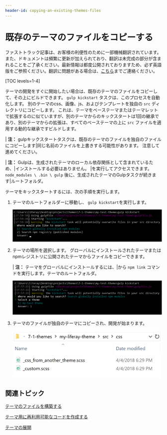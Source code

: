 ```yaml
---
header-id: copying-an-existing-themes-files
---
```


# 既存のテーマのファイルをコピーする

<p class="alert alert-info"><span class="wysiwyg-color-blue120">ファストトラック記事は、お客様の利便性のために一部機械翻訳されています。また、ドキュメントは頻繁に更新が加えられており、翻訳は未完成の部分が含まれることをご了承ください。最新情報は都度公開されておりますため、必ず英語版をご参照ください。翻訳に問題がある場合は、<a href="mailto:support-content-jp@liferay.com">こちら</a>までご連絡ください。</span></p>

[TOC levels=1-4]

テーマの開発をすぐに開始したい場合は、既存のテーマのファイルをコピーして、その上にビルドできます。 `gulp kickstart` タスクは、このプロセスを自動化します。 別のテーマのcss、画像、js、およびテンプレートを独自の `src` ディレクトリにコピーします。 これは、テーマをベーステーマまたはテーマレットで拡張するのに似ていますが、別のテーマからのキックスタートは1回の継承であり、別のテーマからの拡張は、すべてのベーステーマの上に `src` ファイルを適用する動的な継承ですビルドします。

| **注：** gulpキックスタートタスクは、既存のテーマのファイルを独自のファイルにコピーします|同じ名前のファイルを上書きする可能性があります。 注意して進めてください。

| **注：** Gulpは、生成されたテーマのローカル依存関係として含まれているため、|インストールする必要はありません。 |を実行してアクセスできます。 `node_modules \ .bin \ gulp` 後に、生成されたテーマのGulpタスクが続きます|ルートフォルダ。

テーマをキックスタートするには、次の手順を実行します。

1.  テーマのルートフォルダーに移動し、 `gulp kickstart`を実行します。

    ![図1： <code>gulp kickstart</code> タスクを実行して、テーマのファイルを独自のテーマにコピーします。](../../../../images/theme-dev-kickstarting-themes-gulp-kickstart.png)

2.  テーマの場所を選択します。 グローバルにインストールされたテーマまたはnpmレジストリに公開されたテーマからファイルをコピーできます。

    | **注：** テーマをグローバルにインストールするには、|から `npm link` コマンドを実行します。テーマのルートフォルダ。

    ![図2：グローバルにインストールされたテーマからファイルをコピーできます。](../../../../images/theme-dev-kickstarting-themes-global-theme.png)

3.  テーマのファイルが独自のテーマにコピーされ、開発が始まります。

    ![図3：キックスタートタスクは別のテーマのファイルを独自のファイルにコピーし、ファイルを上書きする可能性があります。](../../../../images/theme-dev-kickstarting-themes-copied-files.png)

## 関連トピック

[テーマのファイルを構築する](/docs/7-1/tutorials/-/knowledge_base/t/building-your-themes-files)

[テーマ用に再利用可能なコードを作成する](/docs/7-1/tutorials/-/knowledge_base/t/creating-reusable-pieces-of-code-for-your-themes)

[テーマの展開](/docs/7-1/tutorials/-/knowledge_base/t/deploying-your-theme)
